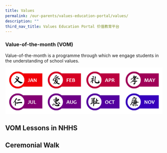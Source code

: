 ```yaml
---
title: Values
permalink: /our-parents/values-education-portal/values/
description: ""
third_nav_title: Values Education Portal 价值教育平台
---
```

### Value-of-the-month (VOM)


Value-of-the-month is a programme through which we engage students in the understanding of school values.  
  
![01a_SchoolValues.jpg](/images/01a_SchoolValues.jpg)


## VOM Lessons in NHHS


## Ceremonial Walk
